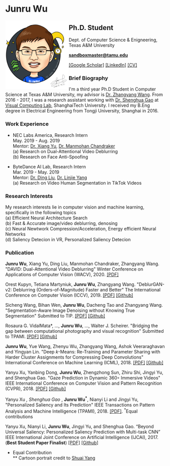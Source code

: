 # Junru Wu

<img src="junru_wu.png" align="left" width="200">

## Ph.D. Student
Dept. of Computer Science & Enigneering, Texas A&M University

**sandboxmaster@tamu.edu**

[[Google Scholar]](https://scholar.google.com/citations?user=5wXwjysAAAAJ&hl=en) [[Linkedln]](https://www.linkedin.com/in/junru-wu/) [[CV]](https://www.dropbox.com/s/d7gyo5vdtvs8enj/resume.pdf?raw=1)


### Brief Biography

I'm a third year Ph.D Student in Computer Science at Texas A&M University, my advisor is [Dr. Zhangyang Wang](http://www.atlaswang.com/). From 2016 - 2017, I was a research assistant working with [Dr. Shenghua Gao](http://sist.shanghaitech.edu.cn/faculty/gaoshh/) at [Visual Computing Lab](http://sist.shanghaitech.edu.cn/), ShanghaiTech University. I received my B.Eng degree in Electrical Engineering from Tongji University, Shanghai in 2016.

### Work Experience

* NEC Labs America, Research Intern                                                May. 2019 - Aug. 2019  
Mentor: [Dr. Xiang Yu](https://sites.google.com/site/xiangyurutgers), [Dr. Manmohan Chandraker](http://www.nec-labs.com/~manu/)  
(a) Research on Dual-Attentional Video Deblurring  
(b) Research on Face Anti-Spoofing

* ByteDance AI Lab, Research Intern                                                        Mar. 2019 - May. 2019  
Mentor: [Dr. Ding Liu](https://scholar.google.com/citations?user=PGtHUI0AAAAJ&hl=en), [Dr. Linjie Yang](https://sites.google.com/site/linjieyang89/)  
(a) Research on Video Human Segmentation in TikTok Videos

### Research Interests

My research interests lie in computer vision and machine learning, specifically in the following topics  
(a) Efficient Neural Architecture Search  
(b) Fast & Accurate image/video deblurring, denosing  
(c) Neural Newtwork Compression/Acceleration, Energy efficient Neural Networks  
(d) Saliency Detecion in VR, Personalized Saliency Detecion  

### Publication

**Junru Wu**, Xiang Yu, Ding Liu, Manmohan Chandraker, Zhangyang  Wang. "DAVID: Dual-Attentional Video Deblurring" Winter Conference on Applications of Computer Vision (WACV), 2020. [[PDF]](https://arxiv.org/pdf/1912.03445.pdf)

Orest Kupyn, Tetiana Martyniuk, **Junru Wu**, Zhangyang Wang. "DeblurGAN-v2: Deblurring (Orders-of-Magnitude) Faster and Better" The International Conference on Computer Vision (ICCV), 2019.
[[PDF]](https://arxiv.org/pdf/1908.03826.pdf) [[Github]](https://github.com/TAMU-VITA/DeblurGANv2)

Sicheng Wang, Bihan Wen, **Junru Wu**, Dacheng Tao and Zhangyang Wang. "Segmentation-Aware Image Denoising without Knowing True Segmentation" Submitted to TIP.
[[PDF]](https://arxiv.org/pdf/1905.08965.pdf) [[Github]](https://github.com/TAMU-VITA/USAID)

Rosaura G. VidalMata*, ..., **Junru Wu**, ..., Walter J. Scheirer. "Bridging the gap between computational photography and visual recognition" Submitted to TPAMI.
[[PDF]](https://arxiv.org/pdf/1901.09482.pdf) [[Github]](https://github.com/TAMU-VITA/TAMU-PKU-UG2)

**Junru Wu**, Yue Wang, Zhenyu Wu, Zhangyang Wang, Ashok Veeraraghavan and Yingyan Lin. "Deep *k*-Means: Re-Training and Parameter Sharing with Harder Cluster Assignments for Compressing Deep Convolutions" International Conference on Machine Learning (ICML), 2018.
[[PDF]](https://arxiv.org/pdf/1806.09228.pdf) [[Github]](https://github.com/Sandbox3aster/Deep-K-Means)

Yanyu Xu, Yanbing Dong, **Junru Wu**, Zhengzhong Sun, Zhiru Shi, Jingyi Yu, and Shenghua Gao. "Gaze Prediction in Dynamic 360◦ Immersive Videos" IEEE International Conference on Computer Vision and Pattern Recognition (CVPR), 2018. 
[[PDF]](http://openaccess.thecvf.com/content_cvpr_2018/papers/Xu_Gaze_Prediction_in_CVPR_2018_paper.pdf) [[Github]](https://github.com/xuyanyu-shh/VR-EyeTracking)

Yanyu Xu <sup>*</sup>, Shenghua Gao <sup>*</sup>, **Junru Wu<sup>*</sup>**, Nianyi Li and Jingyi Yu, "Personalized Saliency and Its Prediction" IEEE Transactions on Pattern Analysis and Machine Intelligence (TPAMI), 2018. 
[[PDF]](https://ieeexplore.ieee.org/document/8444709/). <sup>*</sup>Equal contributions

Yanyu Xu, Nianyi Li, **Junru Wu**, Jingyi Yu, and Shenghua Gao. “Beyond Universal Saliency: Personalized Saliency Prediction with Multi-task CNN” IEEE International Joint Conference on Artificial Intelligence (IJCAI), 2017. (**Best Student Paper Finalist**)
[[PDF]](https://www.ijcai.org/proceedings/2017/0543.pdf) [[Github]](https://github.com/xuyanyu-shh/Personalized-Saliency)

* Equal Contribution  
** Cartoon portrait credit to [Shuai Yang](https://williamyang1991.github.io/)
